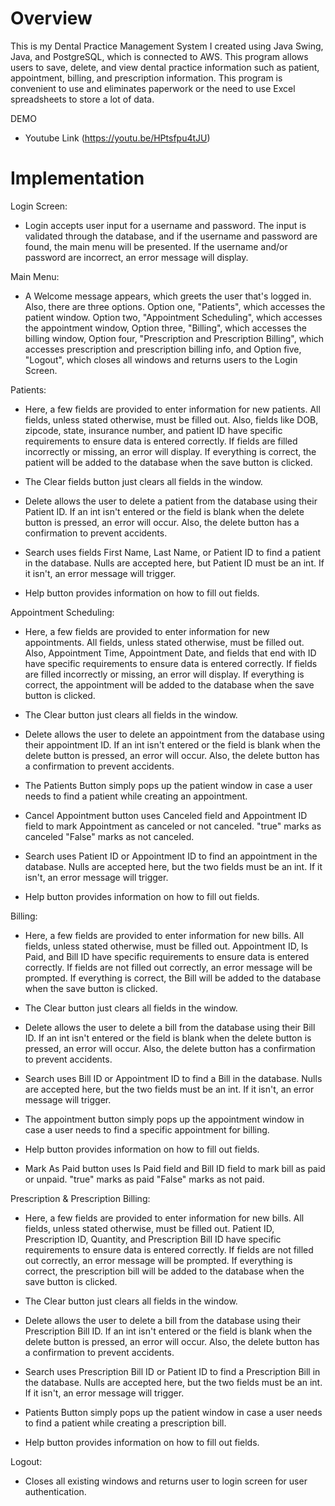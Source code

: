 # Overview

This is my Dental Practice Management System I created using Java Swing, Java, and PostgreSQL, which is connected to AWS. This program allows users to save, delete, and view dental practice information such as patient, appointment, billing, and prescription information. This program is convenient to use and eliminates paperwork or the need to use Excel spreadsheets to store a lot of data.

DEMO
- Youtube Link (https://youtu.be/HPtsfpu4tJU)


# Implementation

Login Screen:
- Login accepts user input for a username and password. The input is validated through the database, and if the username and password are found, the main menu will be presented. If the username and/or password are incorrect, an error message will display.

Main Menu:
- A Welcome message appears, which greets the user that's logged in. Also, there are three options. Option one, "Patients", which accesses the patient window. Option two, "Appointment Scheduling", which accesses the appointment window, Option three, "Billing", which accesses the billing window, Option four, "Prescription and Prescription Billing", which accesses prescription and prescription billing info, and Option five, "Logout", which closes all windows and returns users to the Login Screen.

Patients:
 - Here, a few fields are provided to enter information for new patients. All fields, unless stated otherwise, must be filled out. Also, fields like DOB, zipcode, state, insurance number, and patient ID have specific requirements to ensure data is entered correctly. If 
  fields are filled incorrectly or missing, an error will display. If everything is correct, the patient will be added to the database when the save button is clicked.
  
 - The Clear fields button just clears all fields in the window.
  
 - Delete allows the user to delete a patient from the database using their Patient ID. If an int isn't entered or the field is blank when the delete button is pressed, an error will occur. Also, the delete button has a confirmation to prevent accidents.
  
 - Search uses fields First Name, Last Name, or Patient ID to find a patient in the database. Nulls are accepted here, but Patient ID must be an int. If it isn't, an error message will trigger.
  
 - Help button provides information on how to fill out fields.
  
Appointment Scheduling:
 - Here, a few fields are provided to enter information for new appointments. All fields, unless stated otherwise, must be filled out. Also, Appointment Time, Appointment Date, and fields that end with ID have specific requirements to ensure data is entered correctly. If 
  fields are filled incorrectly or missing, an error will display. If everything is correct, the appointment will be added to the database when the save button is clicked.
  
 - The Clear button just clears all fields in the window.
  
 - Delete allows the user to delete an appointment from the database using their appointment ID. If an int isn't entered or the field is blank when the delete button is pressed, an error will occur. Also, the delete button has a confirmation to prevent accidents.
  
 - The Patients Button simply pops up the patient window in case a user needs to find a patient while creating an appointment.
  
 - Cancel Appointment button uses Canceled field and Appointment ID field to mark Appointment as canceled or not canceled. "true" marks as canceled "False" marks as not canceled.
  
 - Search uses Patient ID or Appointment ID to find an appointment in the database. Nulls are accepted here, but the two fields must be an int. If it isn't, an error message will trigger.
  
 - Help button provides information on how to fill out fields.
  
Billing:
 - Here, a few fields are provided to enter information for new bills. All fields, unless stated otherwise, must be filled out. Appointment ID, Is Paid, and Bill ID have specific requirements to ensure data is entered correctly. If fields are not filled out correctly, an 
  error message will be prompted. If everything is correct, the Bill will be added to the database when the save button is clicked.
  
 - The Clear button just clears all fields in the window.
  
 - Delete allows the user to delete a bill from the database using their Bill ID. If an int isn't entered or the field is blank when the delete button is pressed, an error will occur. Also, the delete button has a confirmation to prevent accidents.
  
 - Search uses Bill ID or Appointment ID to find a Bill in the database. Nulls are accepted here, but the two fields must be an int. If it isn't, an error message will trigger.
  
 - The appointment button simply pops up the appointment window in case a user needs to find a specific appointment for billing.
  
 - Help button provides information on how to fill out fields.
  
 - Mark As Paid button uses Is Paid field and Bill ID field to mark bill as paid or unpaid. "true" marks as paid "False" marks as not paid.
  
Prescription & Prescription Billing:
 - Here, a few fields are provided to enter information for new bills. All fields, unless stated otherwise, must be filled out. Patient ID, Prescription ID, Quantity, and Prescription Bill ID have specific requirements to ensure data is entered correctly. If fields are 
  not filled out correctly, an error message will be prompted. If everything is correct, the prescription bill will be added to the database when the save button is clicked.
  
 - The Clear button just clears all fields in the window.
  
 - Delete allows the user to delete a bill from the database using their Prescription Bill ID. If an int isn't entered or the field is blank when the delete button is pressed, an error will occur. Also, the delete button has a confirmation to prevent accidents.
  
 - Search uses Prescription Bill ID or Patient ID to find a Prescription Bill in the database. Nulls are accepted here, but the two fields must be an int. If it isn't, an error message will trigger.
  
 - Patients Button simply pops up the patient window in case a user needs to find a patient while creating a prescription bill.
  
 - Help button provides information on how to fill out fields.
  
Logout:
 - Closes all existing windows and returns user to login screen for user authentication.

